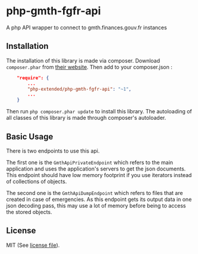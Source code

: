 # php-gmth-fgfr-api
A php API wrapper to connect to gmth.finances.gouv.fr instances


## Installation

The installation of this library is made via composer.
Download `composer.phar` from [their website](https://getcomposer.org/download/).
Then add to your composer.json :

```json
	"require": {
		...
		"php-extended/php-gmth-fgfr-api": "~1",
		...
	}
```

Then run `php composer.phar update` to install this library.
The autoloading of all classes of this library is made through composer's autoloader.


## Basic Usage

There is two endpoints to use this api.

The first one is the `GmthApiPrivateEndpoint` which refers to the main application
and uses the application's servers to get the json documents. This endpoint
should have low memory footprint if you use iterators instead of collections
of objects.

The second one is the `GmthApiDumpEndpoint` which refers to files that are created
in case of emergencies. As this endpoint gets its output data in one json 
decoding pass, this may use a lot of memory before being to access the stored
objects. 


## License

MIT (See [license file](LICENSE)).
